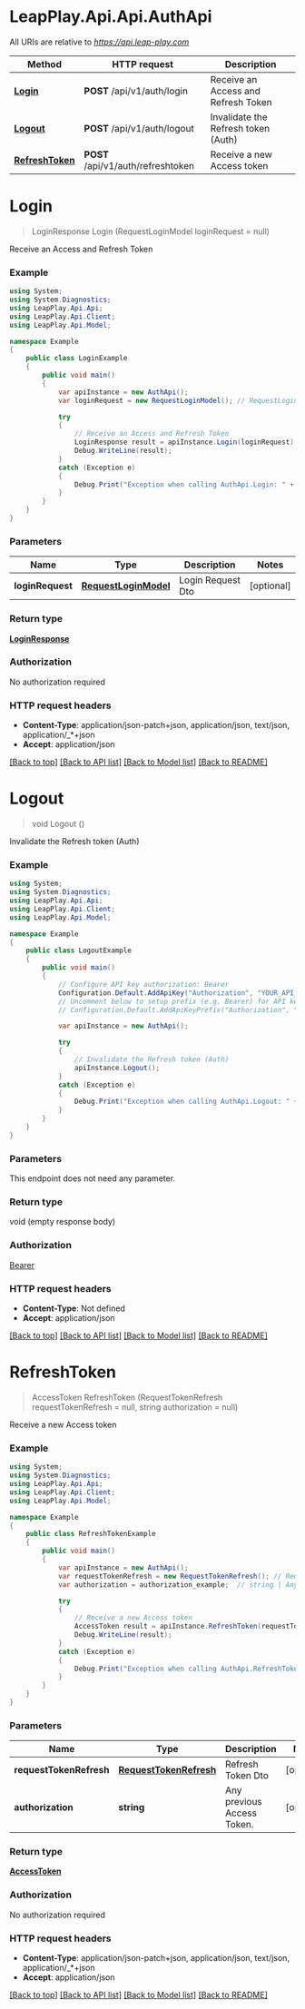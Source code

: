 # LeapPlay.Api.Api.AuthApi

All URIs are relative to *https://api.leap-play.com*

Method | HTTP request | Description
------------- | ------------- | -------------
[**Login**](AuthApi.md#login) | **POST** /api/v1/auth/login | Receive an Access and Refresh Token
[**Logout**](AuthApi.md#logout) | **POST** /api/v1/auth/logout | Invalidate the Refresh token (Auth)
[**RefreshToken**](AuthApi.md#refreshtoken) | **POST** /api/v1/auth/refreshtoken | Receive a new Access token


<a name="login"></a>
# **Login**
> LoginResponse Login (RequestLoginModel loginRequest = null)

Receive an Access and Refresh Token

### Example
```csharp
using System;
using System.Diagnostics;
using LeapPlay.Api.Api;
using LeapPlay.Api.Client;
using LeapPlay.Api.Model;

namespace Example
{
    public class LoginExample
    {
        public void main()
        {
            var apiInstance = new AuthApi();
            var loginRequest = new RequestLoginModel(); // RequestLoginModel | Login Request Dto (optional) 

            try
            {
                // Receive an Access and Refresh Token
                LoginResponse result = apiInstance.Login(loginRequest);
                Debug.WriteLine(result);
            }
            catch (Exception e)
            {
                Debug.Print("Exception when calling AuthApi.Login: " + e.Message );
            }
        }
    }
}
```

### Parameters

Name | Type | Description  | Notes
------------- | ------------- | ------------- | -------------
 **loginRequest** | [**RequestLoginModel**](RequestLoginModel.md)| Login Request Dto | [optional] 

### Return type

[**LoginResponse**](LoginResponse.md)

### Authorization

No authorization required

### HTTP request headers

 - **Content-Type**: application/json-patch+json, application/json, text/json, application/_*+json
 - **Accept**: application/json

[[Back to top]](#) [[Back to API list]](../README.md#documentation-for-api-endpoints) [[Back to Model list]](../README.md#documentation-for-models) [[Back to README]](../README.md)

<a name="logout"></a>
# **Logout**
> void Logout ()

Invalidate the Refresh token (Auth)

### Example
```csharp
using System;
using System.Diagnostics;
using LeapPlay.Api.Api;
using LeapPlay.Api.Client;
using LeapPlay.Api.Model;

namespace Example
{
    public class LogoutExample
    {
        public void main()
        {
            // Configure API key authorization: Bearer
            Configuration.Default.AddApiKey("Authorization", "YOUR_API_KEY");
            // Uncomment below to setup prefix (e.g. Bearer) for API key, if needed
            // Configuration.Default.AddApiKeyPrefix("Authorization", "Bearer");

            var apiInstance = new AuthApi();

            try
            {
                // Invalidate the Refresh token (Auth)
                apiInstance.Logout();
            }
            catch (Exception e)
            {
                Debug.Print("Exception when calling AuthApi.Logout: " + e.Message );
            }
        }
    }
}
```

### Parameters
This endpoint does not need any parameter.

### Return type

void (empty response body)

### Authorization

[Bearer](../README.md#Bearer)

### HTTP request headers

 - **Content-Type**: Not defined
 - **Accept**: application/json

[[Back to top]](#) [[Back to API list]](../README.md#documentation-for-api-endpoints) [[Back to Model list]](../README.md#documentation-for-models) [[Back to README]](../README.md)

<a name="refreshtoken"></a>
# **RefreshToken**
> AccessToken RefreshToken (RequestTokenRefresh requestTokenRefresh = null, string authorization = null)

Receive a new Access token

### Example
```csharp
using System;
using System.Diagnostics;
using LeapPlay.Api.Api;
using LeapPlay.Api.Client;
using LeapPlay.Api.Model;

namespace Example
{
    public class RefreshTokenExample
    {
        public void main()
        {
            var apiInstance = new AuthApi();
            var requestTokenRefresh = new RequestTokenRefresh(); // RequestTokenRefresh | Refresh Token Dto (optional) 
            var authorization = authorization_example;  // string | Any previous Access Token. (optional) 

            try
            {
                // Receive a new Access token
                AccessToken result = apiInstance.RefreshToken(requestTokenRefresh, authorization);
                Debug.WriteLine(result);
            }
            catch (Exception e)
            {
                Debug.Print("Exception when calling AuthApi.RefreshToken: " + e.Message );
            }
        }
    }
}
```

### Parameters

Name | Type | Description  | Notes
------------- | ------------- | ------------- | -------------
 **requestTokenRefresh** | [**RequestTokenRefresh**](RequestTokenRefresh.md)| Refresh Token Dto | [optional] 
 **authorization** | **string**| Any previous Access Token. | [optional] 

### Return type

[**AccessToken**](AccessToken.md)

### Authorization

No authorization required

### HTTP request headers

 - **Content-Type**: application/json-patch+json, application/json, text/json, application/_*+json
 - **Accept**: application/json

[[Back to top]](#) [[Back to API list]](../README.md#documentation-for-api-endpoints) [[Back to Model list]](../README.md#documentation-for-models) [[Back to README]](../README.md)

